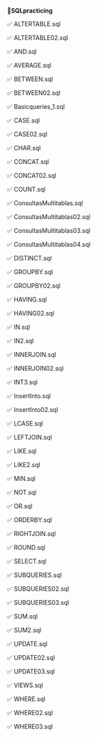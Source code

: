 **🧪SQLpracticing**

✅ ALTERTABLE.sql            

✅ ALTERTABLE02.sql          

✅ AND.sql                   

✅ AVERAGE.sql               

✅ BETWEEN.sql               

✅ BETWEEN02.sql             

✅ Basicqueries_1.sql        

✅ CASE.sql                  

✅ CASE02.sql                

✅ CHAR.sql                  

✅ CONCAT.sql                

✅ CONCAT02.sql              

✅ COUNT.sql                 

✅ ConsultasMultitablas.sql  

✅ ConsultasMultitablas02.sql

✅ ConsultasMultitablas03.sql

✅ ConsultasMultitablas04.sql

✅ DISTINCT.sql              

✅ GROUPBY.sql               

✅ GROUPBY02.sql             

✅ HAVING.sql                

✅ HAVING02.sql              

✅ IN.sql                    

✅ IN2.sql                   

✅ INNERJOIN.sql             

✅ INNERJOIN02.sql           

✅ INT3.sql                  

✅ InsertInto.sql            

✅ InsertInto02.sql          

✅ LCASE.sql                 

✅ LEFTJOIN.sql              

✅ LIKE.sql                  

✅ LIKE2.sql                 

✅ MIN.sql                   

✅ NOT.sql                   

✅ OR.sql                    

✅ ORDERBY.sql               

✅ RIGHTJOIN.sql             

✅ ROUND.sql                 

✅ SELECT.sql                

✅ SUBQUERIES.sql            

✅ SUBQUERIES02.sql          

✅ SUBQUERIES03.sql          

✅ SUM.sql                   

✅ SUM2.sql                  

✅ UPDATE.sql                

✅ UPDATE02.sql              

✅ UPDATE03.sql              

✅ VIEWS.sql                 

✅ WHERE.sql                 

✅ WHERE02.sql               

✅ WHERE03.sql               
